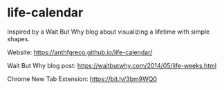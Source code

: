 # life-calendar

Inspired by a Wait But Why blog about visualizing a lifetime with simple shapes.

Website: https://anthfgreco.github.io/life-calendar/

Wait But Why blog post: https://waitbutwhy.com/2014/05/life-weeks.html

Chrome New Tab Extension: https://bit.ly/3bm9WQ0
